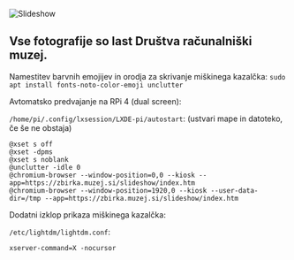 ![Slideshow](https://raw.githubusercontent.com/markostamcar/muzej.si/master/slideshow/slideshow.jpg)

## Vse fotografije so last Društva računalniški muzej.

Namestitev barvnih emojijev in orodja za skrivanje miškinega kazalčka: `sudo apt install fonts-noto-color-emoji unclutter`

Avtomatsko predvajanje na RPi 4 (dual screen):

`/home/pi/.config/lxsession/LXDE-pi/autostart`: (ustvari mape in datoteko, če še ne obstaja)
```
@xset s off
@xset -dpms
@xset s noblank
@unclutter -idle 0
@chromium-browser --window-position=0,0 --kiosk --app=https://zbirka.muzej.si/slideshow/index.htm
@chromium-browser --window-position=1920,0 --kiosk --user-data-dir=/tmp --app=https://zbirka.muzej.si/slideshow/index.htm
```

Dodatni izklop prikaza miškinega kazalčka:

`/etc/lightdm/lightdm.conf`:
```
xserver-command=X -nocursor
```
